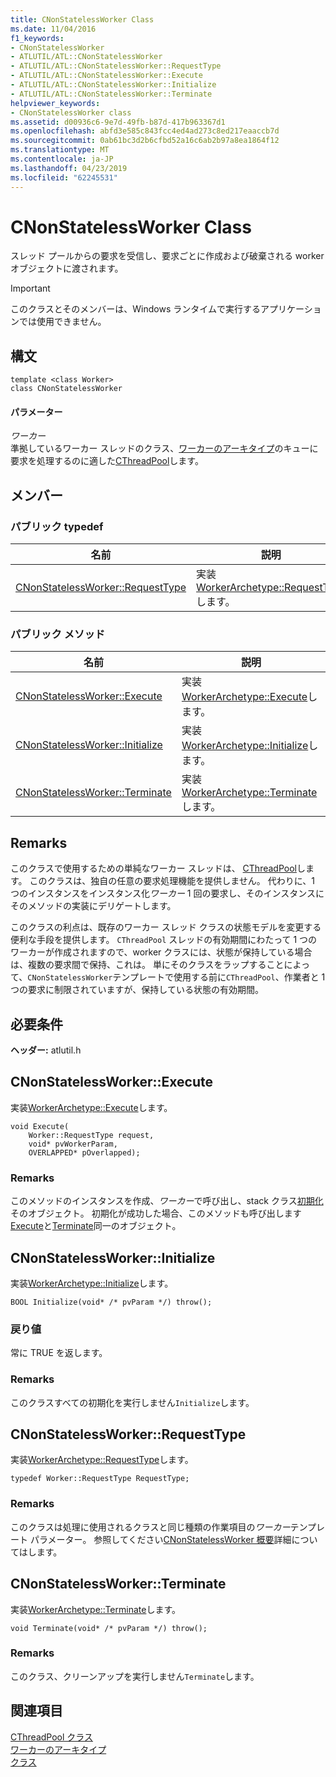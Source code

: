 ```yaml
---
title: CNonStatelessWorker Class
ms.date: 11/04/2016
f1_keywords:
- CNonStatelessWorker
- ATLUTIL/ATL::CNonStatelessWorker
- ATLUTIL/ATL::CNonStatelessWorker::RequestType
- ATLUTIL/ATL::CNonStatelessWorker::Execute
- ATLUTIL/ATL::CNonStatelessWorker::Initialize
- ATLUTIL/ATL::CNonStatelessWorker::Terminate
helpviewer_keywords:
- CNonStatelessWorker class
ms.assetid: d00936c6-9e7d-49fb-b87d-417b963367d1
ms.openlocfilehash: abfd3e585c843fcc4ed4ad273c8ed217eaaccb7d
ms.sourcegitcommit: 0ab61bc3d2b6cfbd52a16c6ab2b97a8ea1864f12
ms.translationtype: MT
ms.contentlocale: ja-JP
ms.lasthandoff: 04/23/2019
ms.locfileid: "62245531"
---
```

# <a name="cnonstatelessworker-class"></a>CNonStatelessWorker Class

スレッド プールからの要求を受信し、要求ごとに作成および破棄される worker オブジェクトに渡されます。

> [!IMPORTANT]
>  このクラスとそのメンバーは、Windows ランタイムで実行するアプリケーションでは使用できません。

## <a name="syntax"></a>構文

```
template <class Worker>
class CNonStatelessWorker
```

#### <a name="parameters"></a>パラメーター

*ワーカー*<br/>
準拠しているワーカー スレッドのクラス、[ワーカーのアーキタイプ](../../atl/reference/worker-archetype.md)のキューに要求を処理するのに適した[CThreadPool](../../atl/reference/cthreadpool-class.md)します。

## <a name="members"></a>メンバー

### <a name="public-typedefs"></a>パブリック typedef

|名前|説明|
|----------|-----------------|
|[CNonStatelessWorker::RequestType](#requesttype)|実装[WorkerArchetype::RequestType](worker-archetype.md#requesttype)します。|

### <a name="public-methods"></a>パブリック メソッド

|名前|説明|
|----------|-----------------|
|[CNonStatelessWorker::Execute](#execute)|実装[WorkerArchetype::Execute](worker-archetype.md#execute)します。|
|[CNonStatelessWorker::Initialize](#initialize)|実装[WorkerArchetype::Initialize](worker-archetype.md#initialize)します。|
|[CNonStatelessWorker::Terminate](#terminate)|実装[WorkerArchetype::Terminate](worker-archetype.md#terminate)します。|

## <a name="remarks"></a>Remarks

このクラスで使用するための単純なワーカー スレッドは、 [CThreadPool](../../atl/reference/cthreadpool-class.md)します。 このクラスは、独自の任意の要求処理機能を提供しません。 代わりに、1 つのインスタンスをインスタンス化*ワーカー* 1 回の要求し、そのインスタンスにそのメソッドの実装にデリゲートします。

このクラスの利点は、既存のワーカー スレッド クラスの状態モデルを変更する便利な手段を提供します。 `CThreadPool` スレッドの有効期間にわたって 1 つのワーカーが作成されますので、worker クラスには、状態が保持している場合は、複数の要求間で保持、これは。 単にそのクラスをラップすることによって、`CNonStatelessWorker`テンプレートで使用する前に`CThreadPool`、作業者と 1 つの要求に制限されていますが、保持している状態の有効期間。

## <a name="requirements"></a>必要条件

**ヘッダー:** atlutil.h

##  <a name="execute"></a>  CNonStatelessWorker::Execute

実装[WorkerArchetype::Execute](worker-archetype.md#execute)します。

```
void Execute(
    Worker::RequestType request,
    void* pvWorkerParam,
    OVERLAPPED* pOverlapped);
```

### <a name="remarks"></a>Remarks

このメソッドのインスタンスを作成、*ワーカー*で呼び出し、stack クラス[初期化](worker-archetype.md#initialize)そのオブジェクト。 初期化が成功した場合、このメソッドも呼び出します[Execute](worker-archetype.md#execute)と[Terminate](worker-archetype.md#terminate)同一のオブジェクト。

##  <a name="initialize"></a>  CNonStatelessWorker::Initialize

実装[WorkerArchetype::Initialize](worker-archetype.md#initialize)します。

```
BOOL Initialize(void* /* pvParam */) throw();
```

### <a name="return-value"></a>戻り値

常に TRUE を返します。

### <a name="remarks"></a>Remarks

このクラスすべての初期化を実行しません`Initialize`します。

##  <a name="requesttype"></a>  CNonStatelessWorker::RequestType

実装[WorkerArchetype::RequestType](worker-archetype.md#requesttype)します。

```
typedef Worker::RequestType RequestType;
```

### <a name="remarks"></a>Remarks

このクラスは処理に使用されるクラスと同じ種類の作業項目の*ワーカー*テンプレート パラメーター。 参照してください[CNonStatelessWorker 概要](../../atl/reference/cnonstatelessworker-class.md)詳細についてはします。

##  <a name="terminate"></a>  CNonStatelessWorker::Terminate

実装[WorkerArchetype::Terminate](worker-archetype.md#terminate)します。

```
void Terminate(void* /* pvParam */) throw();
```

### <a name="remarks"></a>Remarks

このクラス、クリーンアップを実行しません`Terminate`します。

## <a name="see-also"></a>関連項目

[CThreadPool クラス](../../atl/reference/cthreadpool-class.md)<br/>
[ワーカーのアーキタイプ](../../atl/reference/worker-archetype.md)<br/>
[クラス](../../atl/reference/atl-classes.md)

